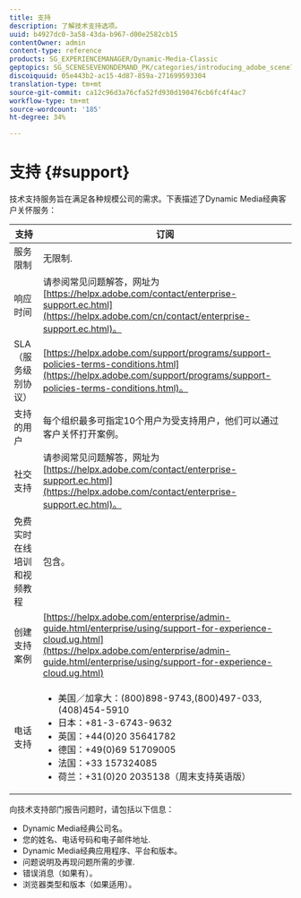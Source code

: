```yaml
---
title: 支持
description: 了解技术支持选项。
uuid: b4927dc0-3a58-43da-b967-d00e2582cb15
contentOwner: admin
content-type: reference
products: SG_EXPERIENCEMANAGER/Dynamic-Media-Classic
geptopics: SG_SCENESEVENONDEMAND_PK/categories/introducing_adobe_scene7
discoiquuid: 05e443b2-ac15-4d87-859a-271699593304
translation-type: tm+mt
source-git-commit: ca12c96d3a76cfa52fd930d190476cb6fc4f4ac7
workflow-type: tm+mt
source-wordcount: '185'
ht-degree: 34%

---
```



# 支持 {#support}

技术支持服务旨在满足各种规模公司的需求。下表描述了Dynamic Media经典客户关怀服务：

| 支持 | 订阅 |
|--- |--- |
| 服务限制 | 无限制. |
| 响应时间 | 请参阅常见问题解答，网址为[https://helpx.adobe.com/contact/enterprise-support.ec.html](https://helpx.adobe.com/cn/contact/enterprise-support.ec.html)。 |
| SLA（服务级别协议） | [https://helpx.adobe.com/support/programs/support-policies-terms-conditions.html](https://helpx.adobe.com/support/programs/support-policies-terms-conditions.html)。 |
| 支持的用户 | 每个组织最多可指定10个用户为受支持用户，他们可以通过客户关怀打开案例。 |
| 社交支持 | 请参阅常见问题解答，网址为[https://helpx.adobe.com/contact/enterprise-support.ec.html](https://helpx.adobe.com/contact/enterprise-support.ec.html)。 |
| 免费实时在线培训和视频教程 | 包含。 |
| 创建支持案例 | [https://helpx.adobe.com/enterprise/admin-guide.html/enterprise/using/support-for-experience-cloud.ug.html](https://helpx.adobe.com/enterprise/admin-guide.html/enterprise/using/support-for-experience-cloud.ug.html) |
| 电话支持 | <ul><li>美国／加拿大：(800)898-9743,(800)497-033,(408)454-5910 </li> <li>日本：+81-3-6743-9632 </li><li>英国：+44(0)20 35641782</li><li>德国：+49(0)69 51709005</li><li>法国：+33 157324085</li><li>荷兰：+31(0)20 2035138（周末支持英语版）</li></ul> |

向技术支持部门报告问题时，请包括以下信息：

* Dynamic Media经典公司名。
* 您的姓名、电话号码和电子邮件地址.
* Dynamic Media经典应用程序、平台和版本。
* 问题说明及再现问题所需的步骤.
* 错误消息（如果有）。
* 浏览器类型和版本（如果适用）。

